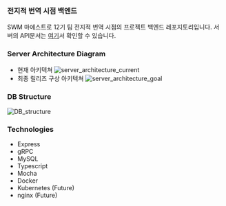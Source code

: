 ### 전지적 번역 시점 백엔드

SWM 마에스트로 12기 팀 전지적 번역 시점의 프로젝트 백엔드 레포지토리입니다. 서버의 API문서는 [여기](https://git.swmgit.org/swm-12/12_swm38/backend/-/wikis/client-server-API)서 확인할 수 있습니다. 

### Server Architecture Diagram
- 현재 아키텍쳐
![server_architecture_current](https://git.swmgit.org/swm-12/12_swm38/backend/-/design_management/designs/3/ac9d1a7fc4b98776acf79a9a0578ce39d540da01/raw_image)
- 최종 릴리즈 구상 아키텍쳐
![server_architecture_goal](https://git.swmgit.org/swm-12/12_swm38/backend/-/design_management/designs/5/ac9d1a7fc4b98776acf79a9a0578ce39d540da01/raw_image)

### DB Structure
![DB_structure](https://git.swmgit.org/swm-12/12_swm38/backend/-/design_management/designs/4/ac9d1a7fc4b98776acf79a9a0578ce39d540da01/raw_image)

### Technologies
- Express
- gRPC
- MySQL
- Typescript
- Mocha
- Docker
- Kubernetes (Future)
- nginx (Future)